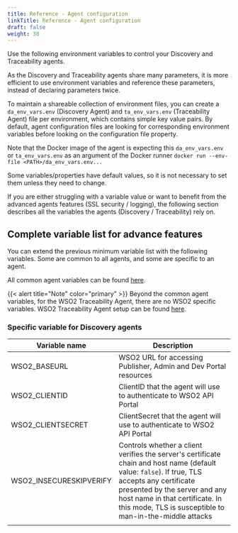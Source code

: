 ```yaml
---
title: Reference - Agent configuration
linkTitle: Reference - Agent configuration
draft: false
weight: 30
---
```

Use the following environment variables to control your Discovery and Traceability agents.

As the Discovery and Traceability agents share many parameters, it is more efficient to use environment variables and reference these parameters, instead of declaring parameters twice.

To maintain a shareable collection of environment files, you can create a `da_env_vars.env` (Discovery Agent) and `ta_env_vars.env` (Traceability Agent) file per environment, which contains simple key value pairs. By default, agent configuration files are looking for corresponding environment variables before looking on the configuration file property.
  
Note that the Docker image of the agent is expecting this `da_env_vars.env` or `ta_env_vars.env` as an argument of the Docker runner `docker run --env-file <PATH>/da_env_vars.env...`

Some variables/properties have default values, so it is not necessary to set them unless they need to change.

If you are either struggling with a variable value or want to benefit from the advanced agents features (SSL security / logging), the following section describes all the variables the agents (Discovery / Traceability) rely on.

## Complete variable list for advance features

You can extend the previous minimum variable list with the following variables. Some are common to all agents, and some are specific to an agent.

All common agent variables can be found [here](/docs/connect_manage_environ/connected_agent_common_reference/agent-variables#agent-variables).

{{< alert title="Note" color="primary" >}} Beyond the common agent variables, for the WSO2 Traceability Agent, there are no WSO2 specific variables. WSO2 Traceability Agent setup can be found [here](/docs/connect_manage_environ/connect_wso2_gateway).

### Specific variable for Discovery agents

| Variable name           | Description                                                                                                                                                                                                                                                                  |
|-------------------------|------------------------------------------------------------------------------------------------------------------------------------------------------------------------------------------------------------------------------------------------------------------------------|
| WSO2_BASEURL            | WSO2 URL for accessing Publisher, Admin and Dev Portal resources                                                                                                                                                                                                             |
| WSO2_CLIENTID           | ClientID that the agent will use to authenticate to WSO2 API Portal                                                                                                                                                                                                          |
| WSO2_CLIENTSECRET       | ClientSecret that the agent will use to authenticate to WSO2 API Portal                                                                                                                                                                                                      |
| WSO2_INSECURESKIPVERIFY | Controls whether a client verifies the server's certificate chain and host name (default value: `false`). If true, TLS accepts any certificate presented by the server and any host name in that certificate. In this mode, TLS is susceptible to man-in-the-middle attacks |
|                         |                                                                                                                                                                                                                                                                              |
